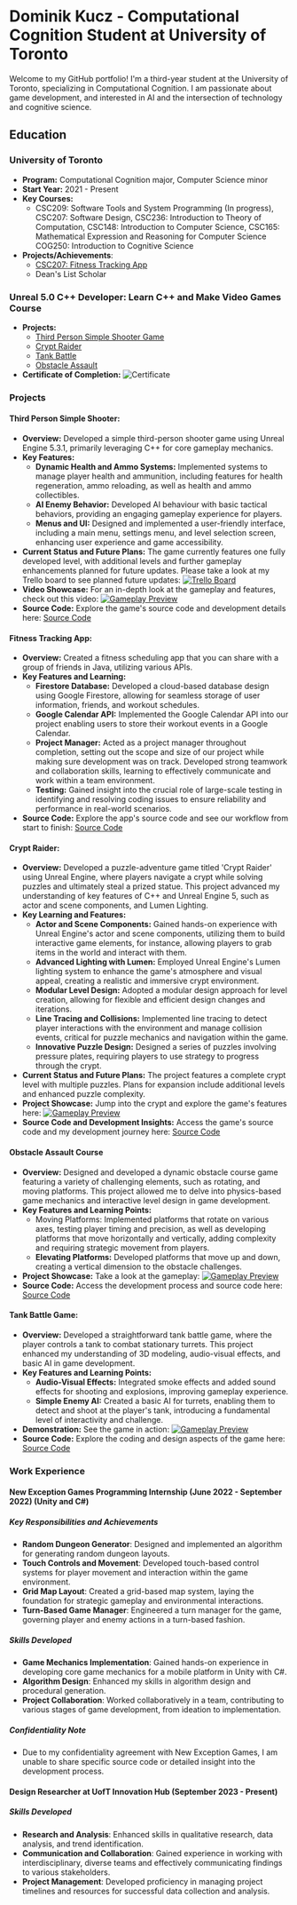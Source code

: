 # Dominik Kucz - Computational Cognition Student at University of Toronto

Welcome to my GitHub portfolio! I'm a third-year student at the University of Toronto, specializing in Computational Cognition. I am passionate about game development, and interested in AI and the intersection of technology and cognitive science.

## Education
### University of Toronto
- **Program:** Computational Cognition major, Computer Science minor
- **Start Year:** 2021 - Present
- **Key Courses:**
  -  CSC209: Software Tools and System Programming (In progress), CSC207: Software Design, CSC236: Introduction to Theory of Computation, CSC148: Introduction to Computer Science, CSC165: Mathematical Expression and Reasoning for Computer Science COG250: Introduction to Cognitive Science
- **Projects/Achievements**:
  - [CSC207: Fitness Tracking App](#fitness-tracking)
  - Dean's List Scholar
 

### Unreal 5.0 C++ Developer: Learn C++ and Make Video Games Course
- **Projects:**
  - [Third Person Simple Shooter Game](#simple-shooter)
  - [Crypt Raider](#crypt-raider)
  - [Tank Battle](#tank-battle)
  - [Obstacle Assault](#obstacle-course)
- **Certificate of Completion:**
![Certificate](https://drive.google.com/uc?export=view&id=17pF53q1SKqcT5_ZTCSpHHSPVOkjOgm-j)

### Projects


#### <a id="simple-shooter"></a>**Third Person Simple Shooter:**
 - **Overview:** Developed a simple third-person shooter game using Unreal Engine 5.3.1, primarily leveraging C++ for core gameplay mechanics.
- **Key Features:**
  - **Dynamic Health and Ammo Systems:** Implemented systems to manage player health and ammunition, including features for health regeneration, ammo reloading, as well as health and ammo collectibles.
  - **AI Enemy Behavior:** Developed AI behaviour with basic tactical behaviors, providing an engaging gameplay experience for players.
  - **Menus and UI:** Designed and implemented a user-friendly interface, including a main menu, settings menu, and level selection screen, enhancing user experience and game accessibility.
- **Current Status and Future Plans:** The game currently features one fully developed level, with additional levels and further gameplay enhancements planned for future updates. Please take a look at my Trello board to see planned future updates: [![Trello Board](https://img.shields.io/badge/trello-purple?style=for-the-badge&logo=trello&logoColor=white)](https://trello.com/b/9LAmC1pT/third-person-shooter)
- **Video Showcase:** For an in-depth look at the gameplay and features, check out this video: [![Gameplay Preview](https://github.com/dkucz/dkucz.github.io/blob/main/ScreenShot00001.png?raw=true)](https://youtu.be/Yv25OyIc-sY)
- **Source Code:** Explore the game's source code and development details here: [Source Code](https://github.com/dkucz/SimpleThirdPersonShooterGame)


#### <a id="fitness-tracking"></a>**Fitness Tracking App:**
- **Overview:** Created a fitness scheduling app that you can share with a group of friends in Java, utilizing various APIs.  
- **Key Features and Learning:**
  - **Firestore Database:** Developed a cloud-based database design using Google Firestore, allowing for seamless storage of user information, friends, and workout schedules.
  - **Google Calendar API:** Implemented the Google Calendar API into our project enabling users to store their workout events in a Google Calendar.
  - **Project Manager:** Acted as a project manager throughout completion, setting out the scope and size of our project while making sure development was on track. Developed strong teamwork and collaboration skills, learning to effectively communicate and work within a team environment.
  - **Testing:** Gained insight into the crucial role of large-scale testing in identifying and resolving coding issues to ensure reliability and performance in real-world scenarios.
- **Source Code:** Explore the app's source code and see our workflow from start to finish: [Source Code](https://github.com/dkucz/CSC207-Group-Project)


#### <a id="crypt-raider"></a>**Crypt Raider:**
- **Overview:** Developed a puzzle-adventure game titled 'Crypt Raider' using Unreal Engine, where players navigate a crypt while solving puzzles and ultimately steal a prized statue. This project advanced my understanding of key features of C++ and Unreal Engine 5, such as actor and scene components, and Lumen Lighting.
- **Key Learning and Features:**
  - **Actor and Scene Components:** Gained hands-on experience with Unreal Engine's actor and scene components, utilizing them to build interactive game elements, for instance, allowing players to grab items in the world and interact with them.
  - **Advanced Lighting with Lumen:** Employed Unreal Engine's Lumen lighting system to enhance the game's atmosphere and visual appeal, creating a realistic and immersive crypt environment.
  - **Modular Level Design:** Adopted a modular design approach for level creation, allowing for flexible and efficient design changes and iterations.
  - **Line Tracing and Collisions:** Implemented line tracing to detect player interactions with the environment and manage collision events, critical for puzzle mechanics and navigation within the game.
  - **Innovative Puzzle Design:** Designed a series of puzzles involving pressure plates, requiring players to use strategy to progress through the crypt.
- **Current Status and Future Plans:** The project features a complete crypt level with multiple puzzles. Plans for expansion include additional levels and enhanced puzzle complexity.
- **Project Showcase:** Jump into the crypt and explore the game's features here: [![Gameplay Preview](https://github.com/dkucz/dkucz.github.io/blob/main/cryptraiderss2.png?raw=true)](https://www.youtube.com/watch?v=X52CSJ4rgCg)
- **Source Code and Development Insights:** Access the game's source code and my development journey here: [Source Code](https://github.com/dkucz/CryptRaiderGame)


#### <a id="obstacle-course"></a>**Obstacle Assault Course**
- **Overview:** Designed and developed a dynamic obstacle course game featuring a variety of challenging elements, such as rotating, and moving platforms. This project allowed me to delve into physics-based game mechanics and interactive level design in game development.
- **Key Features and Learning Points:**
  - Moving Platforms: Implemented platforms that rotate on various axes, testing player timing and precision, as well as developing platforms that move horizontally and vertically, adding complexity and requiring strategic movement from players.
  - **Elevating Platforms:** Developed platforms that move up and down, creating a vertical dimension to the obstacle challenges.
- **Project Showcase:** Take a look at the gameplay: [![Gameplay Preview](https://github.com/dkucz/dkucz.github.io/blob/main/obstaclecoursess.png?raw=true)](https://www.youtube.com/watch?v=dscYy_zYxaM)
- **Source Code:** Access the development process and source code here: [Source Code](https://github.com/dkucz/ObstacleAssaultGame)


#### <a id="tank-battle"></a>**Tank Battle Game:**
- **Overview:** Developed a straightforward tank battle game, where the player controls a tank to combat stationary turrets. This project enhanced my understanding of 3D modeling, audio-visual effects, and basic AI in game development.
- **Key Features and Learning Points:**
  - **Audio-Visual Effects:** Integrated smoke effects and added sound effects for shooting and explosions, improving gameplay experience. 
  - **Simple Enemy AI:** Created a basic AI for turrets, enabling them to detect and shoot at the player's tank, introducing a fundamental level of interactivity and challenge.
- **Demonstration:** See the game in action: [![Gameplay Preview](https://github.com/dkucz/dkucz.github.io/blob/main/tankbattless.png?raw=true)](https://www.youtube.com/watch?v=j2_cAbi9sd0)
- **Source Code:** Explore the coding and design aspects of the game here: [Source Code](https://github.com/dkucz/TankAssaultGame)

### Work Experience
#### New Exception Games Programming Internship (June 2022 - September 2022) (Unity and C#)
##### Key Responsibilities and Achievements
- **Random Dungeon Generator**: Designed and implemented an algorithm for generating random dungeon layouts.
- **Touch Controls and Movement**: Developed touch-based control systems for player movement and interaction within the game environment.
- **Grid Map Layout**: Created a grid-based map system, laying the foundation for strategic gameplay and environmental interactions.
- **Turn-Based Game Manager**: Engineered a turn manager for the game, governing player and enemy actions in a turn-based fashion.
##### Skills Developed
- **Game Mechanics Implementation**: Gained hands-on experience in developing core game mechanics for a mobile platform in Unity with C#.
- **Algorithm Design**: Enhanced my skills in algorithm design and procedural generation.
- **Project Collaboration**: Worked collaboratively in a team, contributing to various stages of game development, from ideation to implementation.
##### Confidentiality Note
- Due to my confidentiality agreement with New Exception Games, I am unable to share specific source code or detailed insight into the development process. 

  
#### Design Researcher at UofT Innovation Hub (September 2023 - Present)
##### Skills Developed
- **Research and Analysis**: Enhanced skills in qualitative research, data analysis, and trend identification.
- **Communication and Collaboration**: Gained experience in working with interdisciplinary, diverse teams and effectively communicating findings to various stakeholders.
- **Project Management**: Developed proficiency in managing project timelines and resources for successful data collection and analysis.

